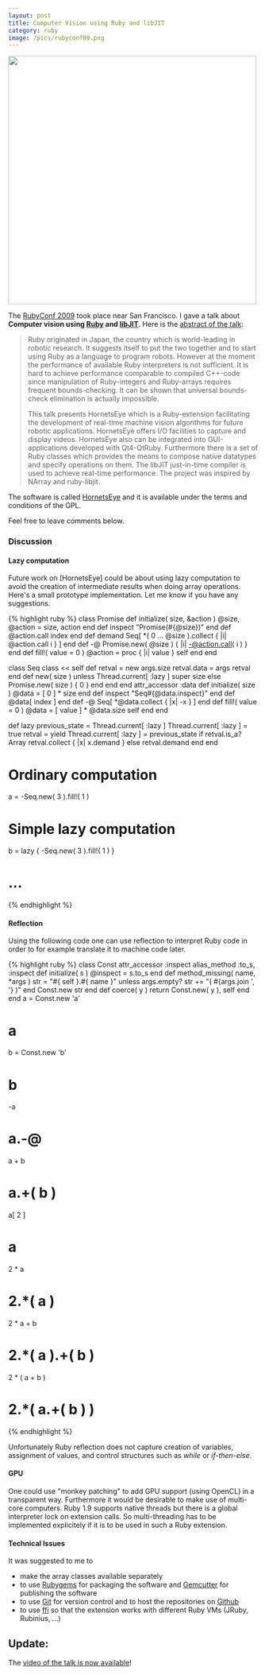 ```yaml
---
layout: post
title: Computer Vision using Ruby and libJIT
category: ruby
image: /pics/rubyconf09.png
---
```

<span class="center"><a href="/downloads/rubyconf09.pdf"><img src="/pics/rubyconf09.png" width="500" alt=""/></a></span>

The [RubyConf 2009][Rubyconf] took place near San Francisco. I gave a talk about **Computer vision using [Ruby] and [libJIT]**. Here is the [abstract of the talk][talk]:

<blockquote>
<p>Ruby originated in Japan, the country which is world-leading in robotic research. It suggests itself to put the two together and to start using Ruby as a language to program robots. However at the moment the performance of available Ruby interpreters is not sufficient. It is hard to achieve performance comparable to compiled C++-code since manipulation of Ruby-integers and Ruby-arrays requires frequent bounds-checking. It can be shown that universal bounds-check elimination is actually impossible.</p>
<p>This talk presents HornetsEye which is a Ruby-extension facilitating the development of real-time machine vision algorithms for future robotic applications. HornetsEye offers I/O facilities to capture and display videos. HornetsEye also can be integrated into GUI-applications developed with Qt4-QtRuby. Furthermore there is a set of Ruby classes which provides the means to compose native datatypes and specify operations on them. The libJIT just-in-time compiler is used to achieve real-time performance. The project was inspired by NArray and ruby-libjit.</p>
</blockquote>

The software is called [HornetsEye] and it is available under the terms and conditions of the GPL.

Feel free to leave comments below.

<h3>Discussion</h3>
<h4>Lazy computation</h4>
Future work on [HornetsEye] could be about using lazy computation to avoid
the creation of intermediate results when doing array operations. Here's a
small prototype implementation. Let me know if you have any suggestions.

{% highlight ruby %}
class Promise
  def initialize( size, &action )
    @size, @action = size, action
  end
  def inspect
    "Promise(#{@size})"
  end
  def []( index )
    @action.call index
  end
  def demand
    Seq[ *( 0 ... @size ).collect { |i| @action.call i } ]
  end
  def -@
    Promise.new( @size ) { |i| -@action.call( i ) }
  end
  def fill!( value = 0 )
    @action = proc { |i| value }
    self
  end
end

class Seq
  class << self
    def []( *args )
      retval = new args.size
      retval.data = args
      retval
    end
    def new( size )
      unless Thread.current[ :lazy ]
        super size
      else
        Promise.new( size ) { 0 }
      end
    end
  end
  attr_accessor :data
  def initialize( size )
    @data = [ 0 ] * size
  end
  def inspect
    "Seq#{@data.inspect}"
  end
  def []( index )
    @data[ index ]
  end
  def -@
    Seq[ *@data.collect { |x| -x } ]
  end
  def fill!( value = 0 )
    @data = [ value ] * @data.size
    self
  end
end

def lazy
  previous_state = Thread.current[ :lazy ]
  Thread.current[ :lazy ] = true
  retval = yield
  Thread.current[ :lazy ] = previous_state
  if retval.is_a? Array
    retval.collect { |x| x.demand }
  else
    retval.demand
  end
end
# Ordinary computation
a = -Seq.new( 3 ).fill!( 1 )
# Simple lazy computation
b = lazy { -Seq.new( 3 ).fill!( 1 ) }
# ...
{% endhighlight %}

<h4>Reflection</h4>
Using the following code one can use reflection to interpret Ruby code in
order to for example translate it to machine code later.

{% highlight ruby %}
class Const
  attr_accessor :inspect
  alias_method :to_s, :inspect
  def initialize( s )
    @inspect = s.to_s
  end
  def method_missing( name, *args )
    str = "#{ self }.#{ name }"
    unless args.empty?
      str += "( #{args.join ', '} )"
    end
    Const.new str
  end
  def coerce( y )
    return Const.new( y ), self
  end
end
a = Const.new 'a'
# a
b = Const.new 'b'
# b
-a
# a.-@
a + b
# a.+( b )
a[ 2 ]
# a[]( 2 )
2 * a
# 2.*( a )
2 * a + b
# 2.*( a ).+( b )
2 * ( a + b )
# 2.*( a.+( b ) )
{% endhighlight %}


Unfortunately Ruby reflection does not capture creation of variables,
assignment of values, and control structures such as _while_ or _if-then-else_.

<h4>GPU</h4>
One could use "monkey patching" to add GPU support (using OpenCL) in a
transparent way. Furthermore it would be desirable to make use of multi-core
computers. Ruby 1.9 supports native threads but there is a global interpreter
lock on extension calls. So multi-threading has to be implemented explicitely
if it is to be used in such a Ruby extension.

<h4>Technical Issues</h4>
It was suggested to me to

* make the array classes available separately
* to use [Rubygems] for packaging the software and [Gemcutter] for publishing the software
* to use [Git] for version control and to host the repositories on [Github]
* to use [ffi] so that the extension works with different Ruby VMs (JRuby, Rubinius, ...)

<h2>Update:</h2>
The <a href="/2010/01/20/rubyconf09video/">video of the talk is now available</a>!

[Ruby]: http://www.ruby-lang.org/
[libJIT]: http://freshmeat.net/projects/libjit/
[Rubyconf]: http://rubyconf.org/
[HornetsEye]: https://www.wedesoft.de/hornetseye-api/
[talk]: http://rubyconf.org/talks/15-computer-vision-using-ruby-and-lib-jit
[video]: http://confreaks.net/videos/164-rubyconf2009-computer-vision-using-ruby-and-libjit
[Rubygems]: http://docs.rubygems.org/
[Git]: http://git-scm.com/
[Github]: http://github.com/
[Gemcutter]: http://gemcutter.org/
[ffi]: http://rubyforge.org/projects/ffi/

